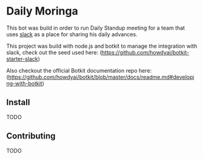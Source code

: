 # Daily Moringa

This bot was build in order to run Daily Standup meeting for a team that uses [slack](https://slack.com/) as a place for sharing his daily advances.

This project was build with node.js and botkit to manage the integration with slack, check out the seed used here: (https://github.com/howdyai/botkit-starter-slack)

Also checkout the official Botkit documentation repo here: (https://github.com/howdyai/botkit/blob/master/docs/readme.md#developing-with-botkit)

## Install 
TODO

## Contributing
TODO
